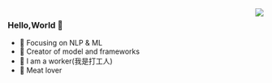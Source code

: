 <img align="right" src="https://github-readme-stats.vercel.app/api?username=shawroad&show_icons=true&theme=radical&bg_color=30,e96443,904e95&title_color=fff&text_color=fff&hide=contribs,issues"/>

### Hello,World 👋

- :orange_book: Focusing on NLP & ML
- :hammer: Creator of model and frameworks
- :ram: I am a worker(我是打工人)
- :meat_on_bone: Meat lover
